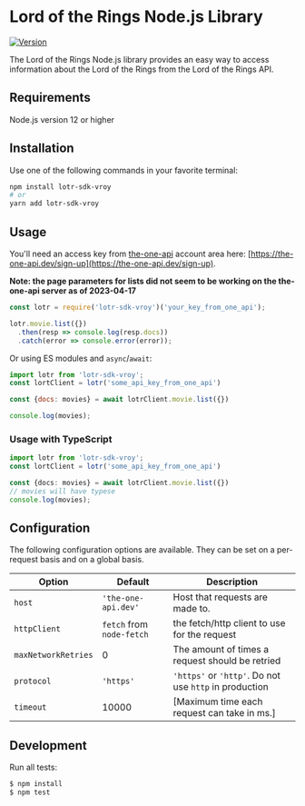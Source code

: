 # Lord of the Rings Node.js Library
[![Version](https://img.shields.io/npm/v/lotr-sdk-vroy.svg)](https://www.npmjs.com/package/lotr-sdk-vroy)

The Lord of the Rings Node.js library provides an easy way to access information about the Lord of the Rings from the Lord of the Rings API.

## Requirements
Node.js version 12 or higher

## Installation
Use one of the following commands in your favorite terminal:

```sh
npm install lotr-sdk-vroy
# or
yarn add lotr-sdk-vroy
```

## Usage
You'll need an access key from [the-one-api](https://the-one-api.dev) account area here: [https://the-one-api.dev/sign-up](https://the-one-api.dev/sign-up).

**Note: the page parameters for lists did not seem to be working on the the-one-api server as of 2023-04-17**

```js
const lotr = require('lotr-sdk-vroy')('your_key_from_one_api');

lotr.movie.list({})
  .then(resp => console.log(resp.docs))
  .catch(error => console.error(error));
```

Or using ES modules and `async`/`await`:

```js
import lotr from 'lotr-sdk-vroy';
const lortClient = lotr('some_api_key_from_one_api')

const {docs: movies} = await lotrClient.movie.list({})

console.log(movies);
```

### Usage with TypeScript
```ts
import lotr from 'lotr-sdk-vroy';
const lortClient = lotr('some_api_key_from_one_api')

const {docs: movies} = await lotrClient.movie.list({})
// movies will have typese
console.log(movies);
```

## Configuration
The following configuration options are available. They can be set on a per-request basis and on a global basis.

| Option              | Default            | Description                                                                                                                                                                                                                                       |
| ------------------- | ------------------ | ------------------------------------------------------------------------------------------------------------------------------------------------------------------------------------------------------------------------------------------------- |
| `host`              | `'the-one-api.dev'` | Host that requests are made to.                                                                                                                                                                                                                   |
| `httpClient`         | `fetch` from `node-fetch`             | the fetch/http client to use for the request                                                                                                                                                                                    |
| `maxNetworkRetries` | 0                  | The amount of times a request should be retried                                                                                                                                                                             |
| `protocol`          | `'https'`          | `'https'` or `'http'`. Do not use `http` in production |
| `timeout`           | 10000              | [Maximum time each request can take in ms.]                                                                                                                                                                 |

## Development
Run all tests:
```sh
$ npm install
$ npm test
```

